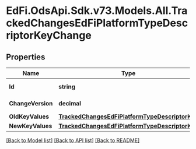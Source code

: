 # EdFi.OdsApi.Sdk.v73.Models.All.TrackedChangesEdFiPlatformTypeDescriptorKeyChange

## Properties

Name | Type | Description | Notes
------------ | ------------- | ------------- | -------------
**Id** | **string** | Resource identifier | [optional] 
**ChangeVersion** | **decimal** | Change version | [optional] 
**OldKeyValues** | [**TrackedChangesEdFiPlatformTypeDescriptorKey**](TrackedChangesEdFiPlatformTypeDescriptorKey.md) |  | [optional] 
**NewKeyValues** | [**TrackedChangesEdFiPlatformTypeDescriptorKey**](TrackedChangesEdFiPlatformTypeDescriptorKey.md) |  | [optional] 

[[Back to Model list]](../../README.md#documentation-for-models) [[Back to API list]](../../README.md#documentation-for-api-endpoints) [[Back to README]](../../README.md)

